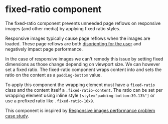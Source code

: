 # fixed-ratio component

The fixed-ratio component prevents unneeded page reflows on responsive images (and other media) by applying fixed ratio styles. 

Responsive images typically cause page reflows when the images are loaded. These page reflows are both [disorienting for the user](http://vimeo.com/68968681) and negatively impact page performance.

In the case of responsive images we can't remedy this issue by setting fixed dimensions as those change depending on viewport size.
We can however set a fixed ratio. The fixed-ratio component wraps content into and sets the ratio on the content as a `padding-bottom` value.

To apply this component the wrapping element must have a `fixed-ratio` class and the content itself a `.fixed-ratio-content`.
The ratio can be set per wrapping element using inline style `[style="padding-bottom:39.13%"]` or use a prefixed ratio like `.fixed-ratio-16x9`.

This component is inspired by [Responsive images performance problem case study](http://www.smashingmagazine.com/2013/09/16/responsive-images-performance-problem-case-study/).